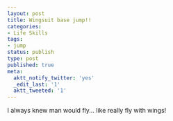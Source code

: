 ```yaml
---
layout: post
title: Wingsuit base jump!!
categories:
- Life Skills
tags:
- jump
status: publish
type: post
published: true
meta:
  aktt_notify_twitter: 'yes'
  _edit_last: '1'
  aktt_tweeted: '1'
---
```

I always knew man would fly... like really fly with wings!
